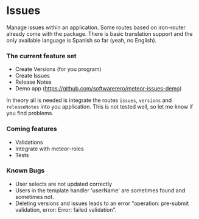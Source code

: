 # Issues

Manage issues within an application. Some routes based on iron-router already come with the package. There is basic translation support and the only available language is Spanish so far (yeah, no English).

### The current feature set

* Create Versions (for you program)
* Create Issues
* Release Notes
* Demo app (https://github.com/softwarerero/meteor-issues-demo)

In theory all is needed is integrate the routes `issues`, `versions` and `releaseNotes` into you application.
This is not tested well, so let me know if you find problems.

### Coming features

* Validations
* Integrate with meteor-roles
* Tests

### Known Bugs

* User selects are not updated correctly
* Users in the template handler 'userName' are sometimes found and sometimes not.
* Deleting versions and issues leads to an error "operation: pre-submit validation, error: Error: failed validation".